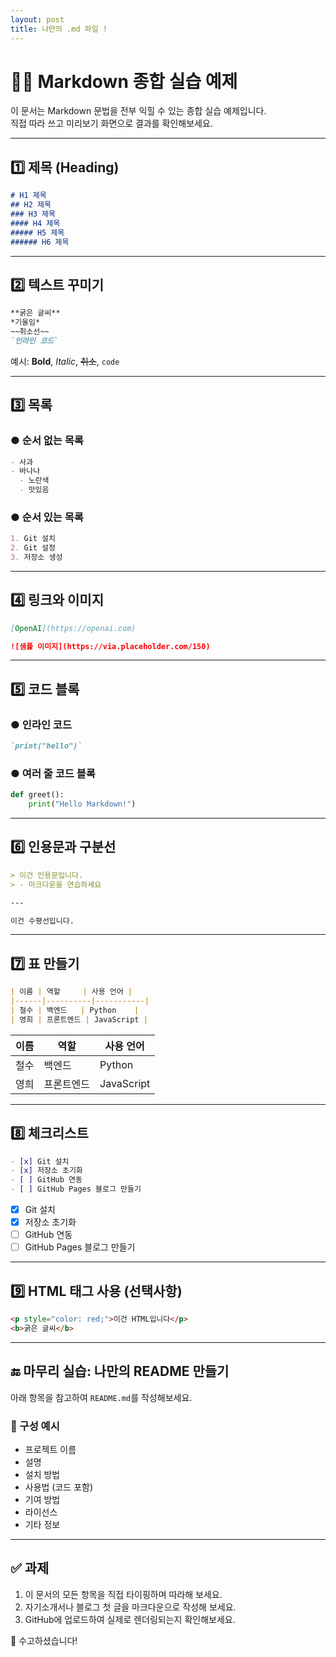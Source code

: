 ```yaml
---
layout: post
title: 나만의 .md 파일 !
---
```


# 🧑‍💻 Markdown 종합 실습 예제

이 문서는 Markdown 문법을 전부 익힐 수 있는 종합 실습 예제입니다.  
직접 따라 쓰고 미리보기 화면으로 결과를 확인해보세요.

---

## 1️⃣ 제목 (Heading)

```markdown
# H1 제목
## H2 제목
### H3 제목
#### H4 제목
##### H5 제목
###### H6 제목
```

---

## 2️⃣ 텍스트 꾸미기

```markdown
**굵은 글씨**
*기울임*
~~취소선~~
`인라인 코드`
```

예시: **Bold**, *Italic*, ~~취소~~, `code`

---

## 3️⃣ 목록

### ● 순서 없는 목록

```markdown
- 사과
- 바나나
  - 노란색
  - 맛있음
```

### ● 순서 있는 목록

```markdown
1. Git 설치
2. Git 설정
3. 저장소 생성
```

---

## 4️⃣ 링크와 이미지

```markdown
[OpenAI](https://openai.com)

![샘플 이미지](https://via.placeholder.com/150)
```

---

## 5️⃣ 코드 블록

### ● 인라인 코드

```markdown
`print("hello")`
```

### ● 여러 줄 코드 블록

```python
def greet():
    print("Hello Markdown!")
```

---

## 6️⃣ 인용문과 구분선

```markdown
> 이건 인용문입니다.
> - 마크다운을 연습하세요

---

이건 수평선입니다.
```

---

## 7️⃣ 표 만들기

```markdown
| 이름 | 역할     | 사용 언어 |
|------|----------|-----------|
| 철수 | 백엔드   | Python    |
| 영희 | 프론트엔드 | JavaScript |
```

| 이름 | 역할     | 사용 언어 |
|------|----------|-----------|
| 철수 | 백엔드   | Python    |
| 영희 | 프론트엔드 | JavaScript |

---

## 8️⃣ 체크리스트

```markdown
- [x] Git 설치
- [x] 저장소 초기화
- [ ] GitHub 연동
- [ ] GitHub Pages 블로그 만들기
```

- [x] Git 설치  
- [x] 저장소 초기화  
- [ ] GitHub 연동  
- [ ] GitHub Pages 블로그 만들기  

---

## 9️⃣ HTML 태그 사용 (선택사항)

```markdown
<p style="color: red;">이건 HTML입니다</p>
<b>굵은 글씨</b>
```

---

## 🔚 마무리 실습: 나만의 README 만들기

아래 항목을 참고하여 `README.md`를 작성해보세요.

### 📌 구성 예시

- 프로젝트 이름
- 설명
- 설치 방법
- 사용법 (코드 포함)
- 기여 방법
- 라이선스
- 기타 정보

---

## ✅ 과제

1. 이 문서의 모든 항목을 직접 타이핑하며 따라해 보세요.
2. 자기소개서나 블로그 첫 글을 마크다운으로 작성해 보세요.
3. GitHub에 업로드하여 실제로 렌더링되는지 확인해보세요.

🎉 수고하셨습니다!

